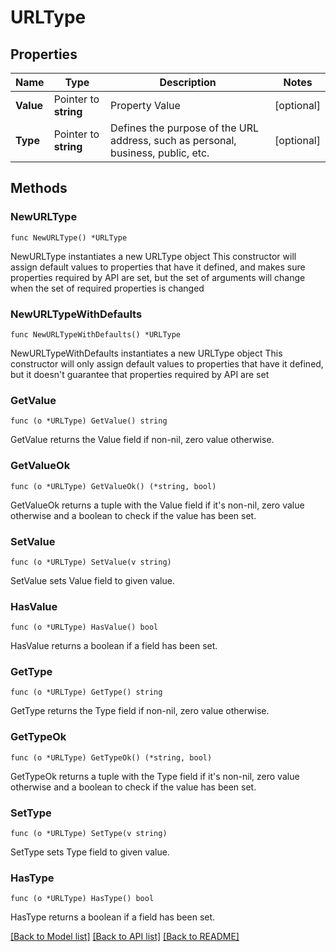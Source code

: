 # URLType

## Properties

Name | Type | Description | Notes
------------ | ------------- | ------------- | -------------
**Value** | Pointer to **string** | Property Value | [optional] 
**Type** | Pointer to **string** | Defines the purpose of the URL address, such as personal, business, public, etc. | [optional] 

## Methods

### NewURLType

`func NewURLType() *URLType`

NewURLType instantiates a new URLType object
This constructor will assign default values to properties that have it defined,
and makes sure properties required by API are set, but the set of arguments
will change when the set of required properties is changed

### NewURLTypeWithDefaults

`func NewURLTypeWithDefaults() *URLType`

NewURLTypeWithDefaults instantiates a new URLType object
This constructor will only assign default values to properties that have it defined,
but it doesn't guarantee that properties required by API are set

### GetValue

`func (o *URLType) GetValue() string`

GetValue returns the Value field if non-nil, zero value otherwise.

### GetValueOk

`func (o *URLType) GetValueOk() (*string, bool)`

GetValueOk returns a tuple with the Value field if it's non-nil, zero value otherwise
and a boolean to check if the value has been set.

### SetValue

`func (o *URLType) SetValue(v string)`

SetValue sets Value field to given value.

### HasValue

`func (o *URLType) HasValue() bool`

HasValue returns a boolean if a field has been set.

### GetType

`func (o *URLType) GetType() string`

GetType returns the Type field if non-nil, zero value otherwise.

### GetTypeOk

`func (o *URLType) GetTypeOk() (*string, bool)`

GetTypeOk returns a tuple with the Type field if it's non-nil, zero value otherwise
and a boolean to check if the value has been set.

### SetType

`func (o *URLType) SetType(v string)`

SetType sets Type field to given value.

### HasType

`func (o *URLType) HasType() bool`

HasType returns a boolean if a field has been set.


[[Back to Model list]](../README.md#documentation-for-models) [[Back to API list]](../README.md#documentation-for-api-endpoints) [[Back to README]](../README.md)


